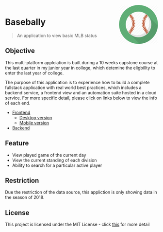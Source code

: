 <img src="icon.png" height="128" align="right" />

# Basebally
> An application to view basic MLB status 

## Objective
This multi-platform applciation is built during a 10 weeks capstone course at the last quarter in my junior year in college, which detemine the eligbillty to enter the last year of college.

The purpose of this application is to experience how to build a complete fullstack application with real world best practices, which includes a backend service, a frontend view and an automation suite hosted in a cloud service.
For more specific detail, please click on links below to view the info of each end.

- [Frontend](./frontend/frontend.md)
  - [Desktop version](./frontend/desktop/desktop.md)
  - [Mobile version](./frontend/mobile/mobile.md)
- [Backend](./backend/backend.md)

## Feature
- View played game of the current day 
- View the current standing of each division
- Ability to search for a particular active player

## Restriction 
Due the restriction of the data source, this appliction is only showing data in the season of 2018.

## License
This project is licensed under the MIT License - click [this](LICENSE.md) for more detail

